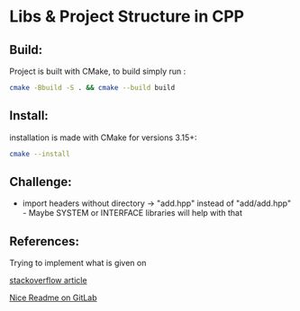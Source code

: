# Libs & Project Structure in CPP

## Build:

Project is built with CMake,
to build simply run :

```bash
cmake -Bbuild -S . && cmake --build build

```

## Install:

installation is made with CMake for versions 3.15+:

```bash
cmake --install

```

## Challenge:

-   import headers without directory -> "add.hpp" instead of "add/add.hpp" - Maybe SYSTEM or INTERFACE libraries will help with that

## References:

Trying to implement what is given on

[stackoverflow article](https://stackoverflow.com/questions/13703647/how-to-properly-add-include-directories-with-cmake)

[Nice Readme on GitLab](https://cliutils.gitlab.io/modern-cmake/)

```

```
